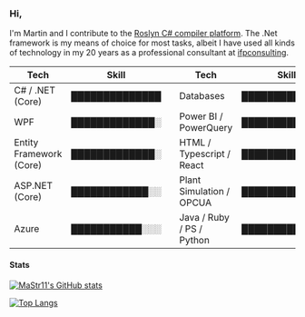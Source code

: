 ### Hi,

I'm Martin and I contribute to the [Roslyn C# compiler platform](https://github.com/dotnet/roslyn/pulls?q=is%3Apr+author%3AMaStr11). The .Net framework is my means of choice for most tasks, albeit I have used all kinds of technology in my 20 years as a professional consultant at [ifpconsulting](https://www.ifpconsulting.de).

| Tech | Skill |     | Tech | Skill |
| ---  | ---   | --- | ---  | ---   |
| C# / .NET (Core)        |  ██████████████ | | Databases                 | █████████████░ |
| WPF                     |  █████████████░ | | Power BI / PowerQuery     | ████████████░░ |
| Entity Framework (Core) |  █████████████░ | | HTML / Typescript / React | ████████████░░ |
| ASP.NET (Core)          |  ████████████░░ | | Plant Simulation / OPCUA  | ███████████░░░ |
| Azure                   |  ███████████░░░ | | Java / Ruby / PS / Python | █████████░░░░░ |

#### Stats

[![MaStr11's GitHub stats](https://github-readme-stats.vercel.app/api?username=MaStr11&show_icons=true&theme=tokyonight&count_private=true)](https://github.com/anuraghazra/github-readme-stats)

[![Top Langs](https://github-readme-stats.vercel.app/api/top-langs/?username=MaStr11&theme=tokyonight&count_private=true)](https://github.com/anuraghazra/github-readme-stats)
